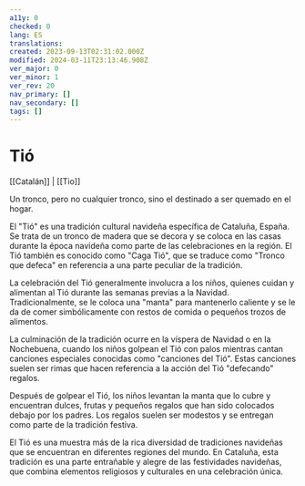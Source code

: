 ```yaml
---
a11y: 0
checked: 0
lang: ES
translations: 
created: 2023-09-13T02:31:02.000Z
modified: 2024-03-11T23:13:46.908Z
ver_major: 0
ver_minor: 1
ver_rev: 20
nav_primary: []
nav_secondary: []
tags: []
---
```

# Tió

[[Catalán]] | [[Tio]]

Un tronco, pero no cualquier tronco, sino el destinado a ser quemado en el hogar.

El "Tió" es una tradición cultural navideña específica de Cataluña, España. Se trata de un tronco de madera que se decora y se coloca en las casas durante la época navideña como parte de las celebraciones en la región. El Tió también es conocido como "Caga Tió", que se traduce como "Tronco que defeca" en referencia a una parte peculiar de la tradición.

La celebración del Tió generalmente involucra a los niños, quienes cuidan y alimentan al Tió durante las semanas previas a la Navidad. Tradicionalmente, se le coloca una "manta" para mantenerlo caliente y se le da de comer simbólicamente con restos de comida o pequeños trozos de alimentos.

La culminación de la tradición ocurre en la víspera de Navidad o en la Nochebuena, cuando los niños golpean el Tió con palos mientras cantan canciones especiales conocidas como "canciones del Tió". Estas canciones suelen ser rimas que hacen referencia a la acción del Tió "defecando" regalos.

Después de golpear el Tió, los niños levantan la manta que lo cubre y encuentran dulces, frutas y pequeños regalos que han sido colocados debajo por los padres. Los regalos suelen ser modestos y se entregan como parte de la tradición festiva.

El Tió es una muestra más de la rica diversidad de tradiciones navideñas que se encuentran en diferentes regiones del mundo. En Cataluña, esta tradición es una parte entrañable y alegre de las festividades navideñas, que combina elementos religiosos y culturales en una celebración única.